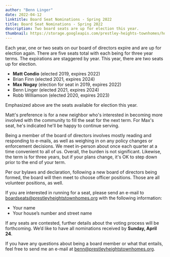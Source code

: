 ```yaml
---
author: "Benn Linger"
date: 2022-04-12
linktitle: Board Seat Nominations - Spring 2022
title: Board Seat Nominations - Spring 2022
description: Two board seats are up for election this year.
thumbnail: https://storage.googleapis.com/prestley-heights-townhomes/house-fronts-angle-2020-07-01.jpg
---
```


Each year, one or two seats on our board of directors expire and are up for election again. There are five seats total with each being for three year terms. The expirations are staggered by year. This year, there are two seats up for election.

 * **Matt Condio** (elected 2019, expires 2022)
 * Brian Finn (elected 2021, expires 2024)
 * **Max Nogay** (election for seat in 2019, expires 2022)
 * Benn Linger (elected 2021, expires 2024)
 * Robb Williamson (elected 2020, expires 2023)

Emphasized above are the seats available for election this year. 

Matt's preference is for a new neighbor who's interested in becoming more involved with the community to fill the seat for the next term. For Max's seat, he's indicated he'll be happy to continue serving.

Being a member of the board of directors involves mostly reading and responding to e-mails, as well as weighing in on any policy changes or enforcement decisions. We meet in-person about once each quarter at a time convenient to all of us. Overall, the burden is not significant. Likewise, the term is for three years, but if your plans change, it's OK to step down prior to the end of your term.

Per our bylaws and declaration, following a new board of directors being formed, the board will then meet to choose officer positions. Those are all volunteer positions, as well.

If you are interested in running for a seat, please send an e-mail to [boardseats@prestleyheightstownhomes.org](mailto:boardseats@prestleyheightstownhomes.org) with the following information:

 * Your name
 * Your house’s number and street name

If any seats are contested, further details about the voting process will be forthcoming. We’d like to have all nominations received by **Sunday, April 24**.

If you have any questions about being a board member or what that entails, feel free to send me an e-mail at [benn@prestleyheightstownhomes.org](benn@prestleyheightstownhomes.org).